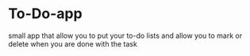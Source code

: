 # To-Do-app
small app that allow you to put your to-do lists and allow you to mark or delete when you are done with the task
